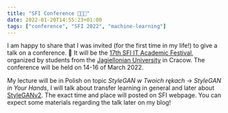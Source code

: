 ```yaml
---
title: "SFI Conference 👨‍🏫🎉"
date: 2022-01-20T14:55:23+01:00
tags: ["conference", "SFI 2022", "machine-learning"]
---
```


I am happy to share that I was invited (for the first time in my life!) to give a talk on a conference. 🎉
It will be the [17th SFI IT Academic Festival](https://sfi.pl/en/), organized by students from the [Jagiellonian University](https://en.uj.edu.pl/en_GB/start) in Cracow.
The conference will be held on 14-16 of March 2022.

My lecture will be in Polish on topic _StyleGAN w Twoich rękach_ -> _StyleGAN in Your Hands_, I will talk about transfer learning in general and later about [StyleGANv2](https://github.com/NVlabs/stylegan2).
The exact time and place will posted on SFI webpage. 
You can expect some materials regarding the talk later on my blog!
